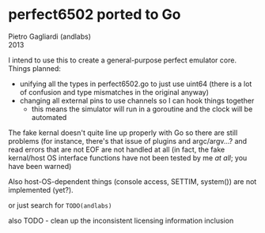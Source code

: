 perfect6502 ported to Go
===========
Pietro Gagliardi (andlabs)<br>2013

I intend to use this to create a general-purpose perfect emulator core. Things planned:
- unifying all the types in perfect6502.go to just use uint64 (there is a lot of confusion and type mismatches in the original anyway)
- changing all external pins to use channels so I can hook things together
	- this means the simulator will run in a goroutine and the clock will be automated

The fake kernal doesn't quite line up properly with Go so there are still problems (for instance, there's that issue of plugins and argc/argv...? and read errors that are not EOF are not handled at all (in fact, the fake kernal/host OS interface functions have not been tested by me *at all*; you have been warned)

Also host-OS-dependent things (console access, SETTIM, system()) are not implemented (yet?).

or just search for `TODO(andlabs)`

also TODO - clean up the inconsistent licensing information inclusion

